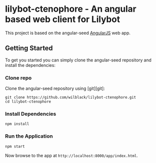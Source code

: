 # lilybot-ctenophore - An angular based web client for Lilybot

This project is based on the angular-seed [AngularJS](https://github.com/angular/angular-seed) web app.


## Getting Started

To get you started you can simply clone the angular-seed repository and install the dependencies:

### Clone repo

Clone the angular-seed repository using [git][git]:

```
git clone https://github.com/wilblack/lilybot-ctenophore.git
cd lilybot-ctenophore
```

### Install Dependencies

```
npm install
```

### Run the Application


```
npm start
```

Now browse to the app at `http://localhost:8000/app/index.html`.

